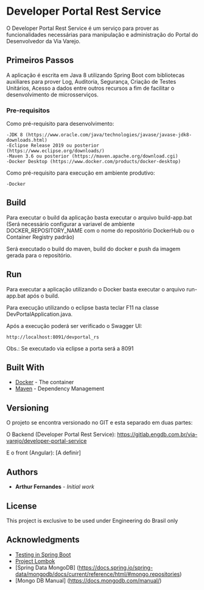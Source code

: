 # Developer Portal Rest Service

O Developer Portal Rest Service é um serviço para prover as funcionalidades necessárias para manipulação e administração do Portal do Desenvolvedor da Via Varejo.

## Primeiros Passos

A aplicação é escrita em Java 8 utilizando Spring Boot com bibliotecas auxiliares para prover Log, Auditoria, Segurança, Criação de Testes Unitários, Acesso a dados entre outros recursos a fim de facilitar o desenvolvimento de microsserviços. 

### Pre-requisitos

Como pré-requisito para desenvolvimento: 

	-JDK 8 (https://www.oracle.com/java/technologies/javase/javase-jdk8-downloads.html)
	-Eclipse Release 2019 ou posterior (https://www.eclipse.org/downloads/)
	-Maven 3.6 ou posterior (https://maven.apache.org/download.cgi)
	-Docker Desktop (https://www.docker.com/products/docker-desktop)

Como pré-requisito para execução em ambiente produtivo: 
 
	-Docker


## Build

Para executar o build da aplicação basta executar o arquivo build-app.bat (Será necessário configurar a variavel de ambiente DOCKER_REPOSITORY_NAME com o nome do repositório DockerHub ou o Container Registry padrão)

Será executado o build do maven, build do docker e push da imagem gerada para o repositório. 

## Run

Para executar a aplicação utilizando o Docker basta executar o arquivo run-app.bat após o build.  

Para execução utilizando o eclipse basta teclar F11 na classe DevPortalApplication.java. 

Após a execução poderá ser verificado o Swagger UI: 

````
http://localhost:8091/devportal_rs
````

Obs.: Se executado via eclipse a porta será a 8091

## Built With

* [Docker](https://www.docker.com/) - The container
* [Maven](https://maven.apache.org/) - Dependency Management

## Versioning

O projeto se encontra versionado no GIT e esta separado em duas partes:

O Backend (Developer Portal Rest Service):
https://gitlab.engdb.com.br/via-varejo/developer-portal-service

E o front (Angular): 
[A definir]

## Authors

* **Arthur Fernandes** - *Initial work*

## License

This project is exclusive to be used under Engineering do Brasil only

## Acknowledgments

* [Testing in Spring Boot](https://www.baeldung.com/spring-boot-testing)
* [Project Lombok](https://projectlombok.org/)
* [Spring Data MongoDB] (https://docs.spring.io/spring-data/mongodb/docs/current/reference/html/#mongo.repositories)
* [Mongo DB Manual] (https://docs.mongodb.com/manual/)

